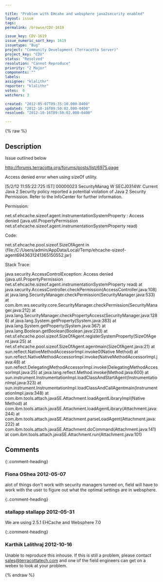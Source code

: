 ```yaml
---

title: "Problem with EHcahe and websphere java2security enabled"
layout: issue
tags: 
permalink: /browse/CDV-1619

issue_key: CDV-1619
issue_numeric_sort_key: 1619
issuetype: "Bug"
project: "Community Development (Terracotta Server)"
project_key: "CDV"
status: "Resolved"
resolution: "Cannot Reproduce"
priority: "2 Major"
components: ""
labels: 
assignee: "klalithr"
reporter: "klalithr"
votes:  0
watchers: 3

created: "2012-05-07T09:35:10.000-0400"
updated: "2012-10-16T09:50:02.000-0400"
resolved: "2012-10-16T09:50:02.000-0400"

---
```




{% raw %}



## Description

<div markdown="1" class="description">

Issue outlined below 

http://forums.terracotta.org/forums/posts/list/6975.page

Access denied error when using sizeOf utility.

[5/2/12 11:55:22:725 IST] 00000023 SecurityManag W SECJ0314W: Current Java 2 Security policy reported a potential violation of Java 2 Security Permission. Refer to the InfoCenter for further information. 

Permission: 

net.sf.ehcache.sizeof.agent.instrumentationSystemProperty : Access denied (java.util.PropertyPermission net.sf.ehcache.sizeof.agent.instrumentationSystemProperty read) 

Code: 

net.sf.ehcache.pool.sizeof.SizeOfAgent in \{file:/C:/Users/admin/AppData/Local/Temp/ehcache-sizeof-agent6943631241365150552.jar\} 


Stack Trace: 

java.security.AccessControlException: Access denied (java.util.PropertyPermission net.sf.ehcache.sizeof.agent.instrumentationSystemProperty read) 
at java.security.AccessController.checkPermission(AccessController.java:108) 
at java.lang.SecurityManager.checkPermission(SecurityManager.java:533) 
at com.ibm.ws.security.core.SecurityManager.checkPermission(SecurityManager.java:212) 
at java.lang.SecurityManager.checkPropertyAccess(SecurityManager.java:1286) 
at java.lang.System.getProperty(System.java:383) 
at java.lang.System.getProperty(System.java:367) 
at java.lang.Boolean.getBoolean(Boolean.java:233) 
at net.sf.ehcache.pool.sizeof.SizeOfAgent.registerSystemProperty(SizeOfAgent.java:25) 
at net.sf.ehcache.pool.sizeof.SizeOfAgent.agentmain(SizeOfAgent.java:21) 
at sun.reflect.NativeMethodAccessorImpl.invoke0(Native Method) 
at sun.reflect.NativeMethodAccessorImpl.invoke(NativeMethodAccessorImpl.java:48) 
at sun.reflect.DelegatingMethodAccessorImpl.invoke(DelegatingMethodAccessorImpl.java:25) 
at java.lang.reflect.Method.invoke(Method.java:600) 
at sun.instrument.InstrumentationImpl.loadClassAndStartAgent(InstrumentationImpl.java:323) 
at sun.instrument.InstrumentationImpl.loadClassAndCallAgentmain(InstrumentationImpl.java:348) 
at com.ibm.tools.attach.javaSE.Attachment.loadAgentLibraryImpl(Native Method) 
at com.ibm.tools.attach.javaSE.Attachment.loadAgentLibrary(Attachment.java:244) 
at com.ibm.tools.attach.javaSE.Attachment.parseLoadAgent(Attachment.java:222) 
at com.ibm.tools.attach.javaSE.Attachment.doCommand(Attachment.java:141) 
at com.ibm.tools.attach.javaSE.Attachment.run(Attachment.java:101) 

</div>

## Comments


{:.comment-heading}
### **Fiona OShea** <span class="date">2012-05-07</span>

<div markdown="1" class="comment">

alot of things don't work with security managers turned on, field will have to work with the user to figure out what the optimal settings are in websphere.

</div>


{:.comment-heading}
### **stallapp stallapp** <span class="date">2012-05-31</span>

<div markdown="1" class="comment">

We are using 2.5.1 EHCache and Websphere 7.0

</div>


{:.comment-heading}
### **Karthik Lalithraj** <span class="date">2012-10-16</span>

<div markdown="1" class="comment">

Unable to reproduce this inhouse. If this is still a problem, please contact sales@terracottatech.com and one of the field engineers can get on a webex to look at your problem.

</div>



{% endraw %}
